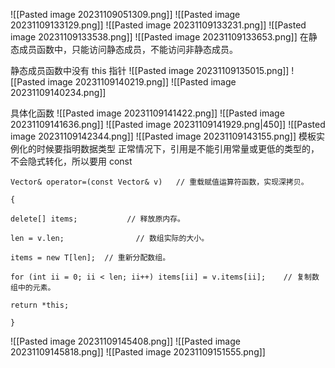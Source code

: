 ![[Pasted image 20231109051309.png]]
![[Pasted image 20231109133129.png]]
![[Pasted image 20231109133231.png]]
![[Pasted image 20231109133538.png]]
![[Pasted image 20231109133653.png]]
在静态成员函数中，只能访问静态成员，不能访问非静态成员。

静态成员函数中没有 this 指针
![[Pasted image 20231109135015.png]]
![[Pasted image 20231109140219.png]]
![[Pasted image 20231109140234.png]]


具体化函数
![[Pasted image 20231109141422.png]]
![[Pasted image 20231109141636.png]]
![[Pasted image 20231109141929.png|450]]
![[Pasted image 20231109142344.png]]
![[Pasted image 20231109143155.png]]
模板实例化的时候要指明数据类型
正常情况下，引用是不能引用常量或更低的类型的，不会隐式转化，所以要用 const
```
Vector& operator=(const Vector& v)   // 重载赋值运算符函数，实现深拷贝。

{

delete[] items;           // 释放原内存。

len = v.len;                // 数组实际的大小。

items = new T[len];  // 重新分配数组。

for (int ii = 0; ii < len; ii++) items[ii] = v.items[ii];    // 复制数组中的元素。

return *this;

}
```
![[Pasted image 20231109145408.png]]
![[Pasted image 20231109145818.png]]
![[Pasted image 20231109151555.png]]

